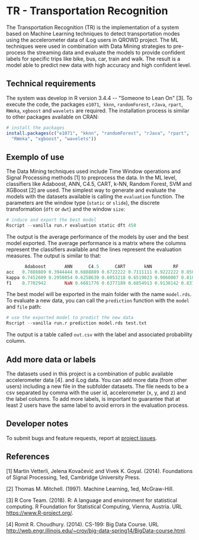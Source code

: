 # TR - Transportation Recognition

The Transportation Recognition (TR) is the implementation of a system based on Machine Learning techniques to detect transportation modes using the accelerometer data of iLog users in QROWD project. The ML techniques were used in combination with Data Mining strategies to pre-process the streaming data and evaluate the models to provide confident labels for specific trips like bike, bus, car, train and walk. The result is a model able to predict new data  with high accuracy and high confident level.

## Technical requirements

The system was develop in R version 3.4.4 -- "Someone to Lean On" [3]. To execute the code, the packages `e1071`,  `kknn`, `randomForest`, `rJava`, `rpart`, `RWeka`, `xgboost` and `wavelets` are required. The installation process is similar to other packages available on CRAN:

```r 
# install the packages
install.packages(c("e1071", "kknn", "randomForest", "rJava", "rpart", 
  "RWeka", "xgboost", "wavelets"))
```

## Exemplo of use

The Data Mining techniques used include Time Window operations and Signal Processing methods [1] to preprocess the data. In the ML level, classifiers like Adaboost, ANN, C4.5, CART, k-NN, Random Forest, SVM and XGBoost [2] are used. The simplest way to generate and evaluate the models with the datasets available is calling the `evaluation` function. The parameters are the window type (`static` or `slide`), the discrete transformation (`dft` or `dwt`) and the window `size`:

```r
# induce and export the best model 
Rscript --vanilla run.r evaluation static dft 450
```

The output is the average performance of the models by user and the best model exported. The average performance is a matrix where the columns represent the classifiers available and the lines represent the evaluation measures. The output is similar to that:

```r
       Adaboost       ANN      C4.5      CART       kNN        RF       SVM   XGBoost
acc   0.7888889 0.3944444 0.6888889 0.6722222 0.7111111 0.9222222 0.8500000 0.7500000
kappa 0.7452609 0.2950054 0.6258630 0.6053218 0.6519023 0.9060087 0.8180457 0.6983240
f1    0.7702942       NaN 0.6681776 0.6377189 0.6854913 0.9138142 0.8371931 0.7276259
```

The best model will be exported in the main folder with the name `model.rds`. To evaluate a new data, you can call the `prediction` function with the `model` and `file` path:

```r
# use the exported model to predict the new data
Rscript --vanilla run.r prediction model.rds test.txt
```

The output is a table called `out.csv` with the label and associated probability column.

## Add more data or labels

The datasets used in this project is a combination of public available accelerometer data [4]. and iLog data. You can add more data (from other users) including a new file in the subfolder datasets. The file needs to be a csv separated by comma with the user id, accelerometer (x, y, and z) and the label columns. To add more labels, is important to guarantee that at least 2 users have the same label to avoid errors in the evaluation process.

## Developer notes

To submit bugs and feature requests, report at [project issues](https://github.com/QROWD/TR/issues).

## References

[1] Martin Vetterli, Jelena Kovačević and Vivek K. Goyal. (2014). Foundations of Signal Processing, 1ed, Cambridge University Press.

[2] Thomas M. Mitchell. (1997). Machine Learning, 1ed, McGraw-Hill.

[3] R Core Team. (2018). R: A language and environment for statistical computing. R Foundation for Statistical Computing, Vienna, Austria. URL https://www.R-project.org/.

[4] Romit R. Choudhury. (2014). CS-199: Big Data Course. URL http://web.engr.illinois.edu/~croy/big-data-spring14/BigData-course.html.

